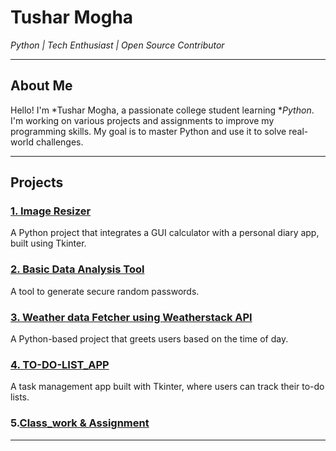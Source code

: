 # Tushar Mogha  
*Python | Tech Enthusiast | Open Source Contributor*  

---

## About Me
Hello! I'm *Tushar Mogha, a passionate college student learning **Python*. I'm working on various projects and assignments to improve my programming skills. My goal is to master Python and use it to solve real-world challenges.

---

## Projects

### [1. Image Resizer](https://github.com/Tushar-Mogha/Image_Resizer)
A Python project that integrates a GUI calculator with a personal diary app, built using Tkinter.

### [2. Basic Data Analysis Tool](https://github.com/Tushar-Mogha/Basic_DataAnalysis_Tool)
A tool to generate secure random passwords.

### [3. Weather data Fetcher using Weatherstack API](https://github.com/Tushar-Mogha/Weather_Data_Fetcher)
A Python-based project that greets users based on the time of day.

### [4. TO-DO-LIST_APP](https://github.com/Atul11190/TO-DO-LIST_APP_Project)
A task management app built with Tkinter, where users can track their to-do lists.

### 5.[Class_work & Assignment](https://github.com/Tushar-Mogha/Pyhton_MCA)


---

